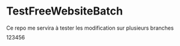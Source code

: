 TestFreeWebsiteBatch
====================

Ce repo me servira à tester les modification sur plusieurs branches
$$$$ 123456
